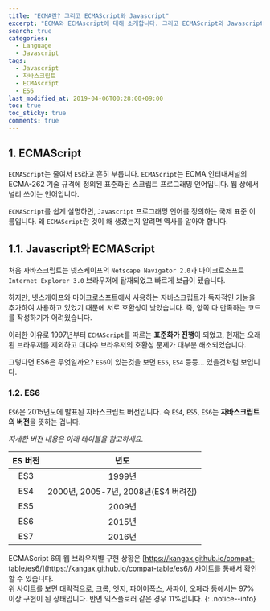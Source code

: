 ```yaml
---
title: "ECMA란? 그리고 ECMAScript와 Javascript"
excerpt: "ECMA와 ECMAscript에 대해 소개합니다. 그리고 ECMAScript와 Javascript의 차이를 소개합니다."
search: true
categories: 
  - Language
  - Javascript
tags: 
  - Javascript
  - 자바스크립트
  - ECMAscript
  - ES6
last_modified_at: 2019-04-06T00:28:00+09:00
toc: true
toc_sticky: true
comments: true
---
```


## 1. ECMAScript

`ECMAScript`는 줄여서 `ES`라고 흔히 부릅니다. `ECMAScript`는 ECMA 인터내셔널의 ECMA-262 기술 규격에 정의된 표준화된 스크립트 프로그래밍 언어입니다. 웹 상에서 널리 쓰이는 언어입니다.  

`ECMAScript`를 쉽게 설명하면, `Javascript` 프로그래밍 언어를 정의하는 국제 표준 이름입니다. 왜 `ECMAScript`란 것이 왜 생겼는지 알려면 역사를 알아야 합니다. 

## 1.1. Javascript와 ECMAScript

처음 자바스크립트는 넷스케이프의 `Netscape Navigator 2.0`과 마이크로소프트 `Internet Explorer 3.0` 브라우저에 탑재되었고 빠르게 보급이 됐습니다.  

하지만, 넷스케이프와 마이크로스프트에서 사용하는 자바스크립트가 독자적인 기능을 추가하여 사용하고 있었기 때문에 서로 호환성이 낮았습니다. 즉, 양쪽 다 만족하는 코드를 작성하기가 어려웠습니다.  

이러한 이유로 1997년부터 `ECMAScript`를 따르는 **표준화가 진행**이 되었고, 현재는 오래된 브라우저를 제외하고 대다수 브라우저의 호환성 문제가 대부분 해소되었습니다.  

그렇다면 ES6은 무엇일까요? `ES6`이 있는것을 보면 `ES5`, `ES4` 등등... 있을것처럼 보입니다.  


### 1.2. ES6

`ES6`은 2015년도에 발표된 자바스크립트 버전입니다. 즉 `ES4`, `ES5`, `ES6`는 **자바스크립트의 버전**을 뜻하는 겁니다.  

_자세한 버전 내용은 아래 테이블을 참고하세요._

| ES 버전 | 년도 |
| :---: | :---: |
| ES3 | 1999년 |
| ES4 | 2000년, 2005-7년, 2008년(ES4 버려짐) |
| ES5 | 2009년 |
| ES6 | 2015년 |
| ES7 | 2016년 |
  
ECMAScript 6의 웹 브라우저별 구현 상황은 [https://kangax.github.io/compat-table/es6/](https://kangax.github.io/compat-table/es6/) 사이트를 통해서 확인 할 수 있습니다.  
위 사이트를 보면 대략적으로, 크롬, 엣지, 파이어폭스, 사파이, 오페라 등에서는 97% 이상 구현이 된 상태입니다. 반면 익스플로러 같은 경우 11%입니다.
{: .notice--info}